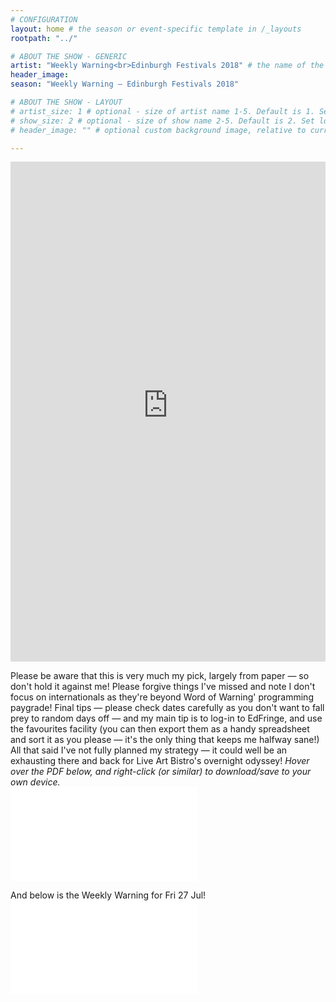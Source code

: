 ```yaml
---
# CONFIGURATION
layout: home # the season or event-specific template in /_layouts
rootpath: "../"

# ABOUT THE SHOW - GENERIC
artist: "Weekly Warning<br>Edinburgh Festivals 2018" # the name of the artist or company
header_image:   
season: "Weekly Warning — Edinburgh Festivals 2018" 

# ABOUT THE SHOW - LAYOUT
# artist_size: 1 # optional - size of artist name 1-5. Default is 1. Set longer names to lower values
# show_size: 2 # optional - size of show name 2-5. Default is 2. Set longer names to lower values
# header_image: "" # optional custom background image, relative to current page

---
```

<iframe src="https://app.squarespacescheduling.com/schedule.php?owner=19370486" title="Schedule Appointment" width="100%" height="800" frameBorder="0"></iframe><script src="https://embed.acuityscheduling.com/js/embed.js" type="text/javascript"></script>


Please be aware that this is very much my pick, largely from paper — so don't hold it against me! Please forgive things I've missed and note I don't focus on internationals as they're beyond Word of Warning' programming paygrade! Final tips — please check dates carefully as you don't want to fall prey to random days off — and my main tip is to log-in to EdFringe, and use the favourites facility (you can then export them as a handy spreadsheet and sort it as you please — it's the only thing that keeps me halfway sane!) All that said I've not fully planned my strategy — it could well be an exhausting there and back for Live Art Bistro's overnight odyssey! *Hover over the PDF below, and right-click (or similar) to download/save to your own device.*        
<object data="Edinburgh18new.pdf" type="application/pdf" width="100%" height="4000">
    <embed src="Edinburgh18new.pdf" type="application/pdf" />
</object>

And below is the Weekly Warning for  Fri 27 Jul!       
<object data="warnmcrshade.pdf" type="application/pdf" width="100%" height="4000">
    <embed src="warnmcrshade.pdf" type="application/pdf" />
</object>
